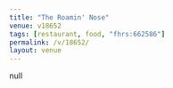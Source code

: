 ```yaml
---
title: "The Roamin' Nose"
venue: v18652
tags: [restaurant, food, "fhrs:662586"]
permalink: /v/18652/
layout: venue
---
```

null